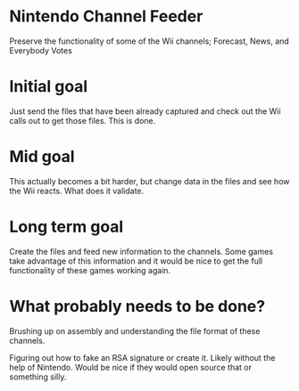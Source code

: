 Nintendo Channel Feeder
=======================

Preserve the functionality of some of the Wii channels; Forecast, News, and Everybody Votes

Initial goal
============

Just send the files that have been already captured and check out the Wii calls out to get those files.  This is done.

Mid goal
========

This actually becomes a bit harder, but change data in the files and see how the Wii reacts.  What does it validate.

Long term goal
==============

Create the files and feed new information to the channels.  Some games take advantage of this information 
and it would be nice to get the full functionality of these games working again.

What probably needs to be done?
===============================

Brushing up on assembly and understanding the file format of these channels.

Figuring out how to fake an RSA signature or create it.  Likely without the help of Nintendo.  Would be nice if 
they would open source that or something silly.  

